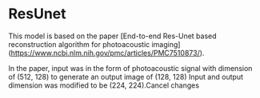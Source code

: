 # ResUnet
This model is based on the paper [End-to-end Res-Unet based reconstruction algorithm for photoacoustic imaging] (https://www.ncbi.nlm.nih.gov/pmc/articles/PMC7510873/).

In the paper, input was in the form of photoacoustic signal with dimension of (512, 128) to generate an output image of (128, 128)
Input and output dimension was modified to be (224, 224).Cancel changes
